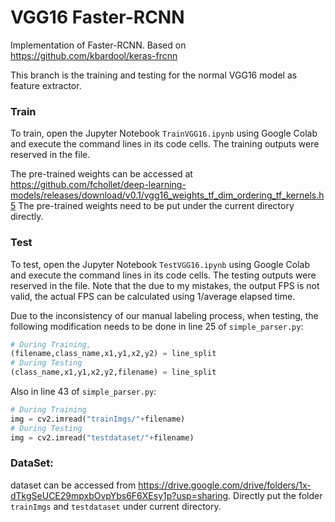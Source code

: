 # VGG16 Faster-RCNN
Implementation of Faster-RCNN.
Based on https://github.com/kbardool/keras-frcnn

This branch is the training and testing for the normal VGG16 model as feature extractor.

### Train
To train, open the Jupyter Notebook `TrainVGG16.ipynb` using Google Colab and execute the command lines in its code cells. The training outputs were reserved in the file.

The pre-trained weights can be accessed at https://github.com/fchollet/deep-learning-models/releases/download/v0.1/vgg16_weights_tf_dim_ordering_tf_kernels.h5
The pre-trained weights need to be put under the current directory directly.

### Test
To test, open the Jupyter Notebook `TestVGG16.ipynb` using Google Colab and execute the command lines in its code cells. The testing outputs were reserved in the file. Note that the due to my mistakes, the output FPS is not valid, the actual FPS can be calculated using 1/average elapsed time.

Due to the inconsistency of our manual labeling process, when testing, the following modification needs to be done in line 25 of `simple_parser.py`:
```python
# During Training,
(filename,class_name,x1,y1,x2,y2) = line_split
# During Testing
(class_name,x1,y1,x2,y2,filename) = line_split
```
Also in line 43 of `simple_parser.py`:
```python
# During Training
img = cv2.imread("trainImgs/"+filename)
# During Testing
img = cv2.imread("testdataset/"+filename)
```

### DataSet:
dataset can be accessed from https://drive.google.com/drive/folders/1x-dTkgSeUCE29mpxbOvpYbs6F6XEsy1p?usp=sharing. Directly put the folder `trainImgs` and `testdataset` under current directory.

